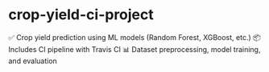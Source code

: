 # crop-yield-ci-project

✅ Crop yield prediction using ML models (Random Forest, XGBoost, etc.)
📦 Includes CI pipeline with Travis CI
📊 Dataset preprocessing, model training, and evaluation
